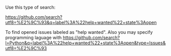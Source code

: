 Use this type of search:

https://github.com/search?utf8=%E2%9C%93&q=label%3A%22help+wanted%22+state%3Aopen

To find opened issues labeled as "help wanted". Also you may specify programming laguage with https://github.com/search?l=Python&q=label%3A%22help+wanted%22+state%3Aopen&type=Issues&utf8=%E2%9C%93
